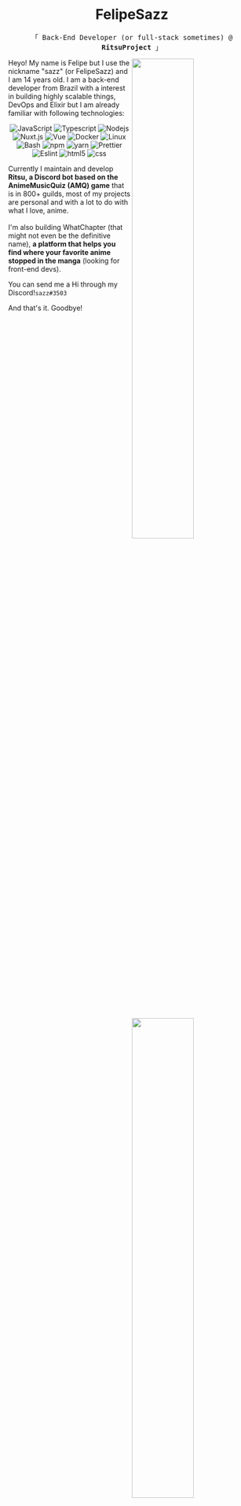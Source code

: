 <h1 align="center">FelipeSazz</h1>
<p align="center">
<p align="center"><samp>「 Back-End Developer (or full-stack sometimes) @ <b>RitsuProject</b> 」</samp></p>

<img width="50%" align="right" src="https://github-readme-stats.vercel.app/api?username=Sazzo&show_icons=true&theme=tokyonight&include_all_commits=true">  
<img width="50%" align="right" src="https://github-readme-stats.vercel.app/api/top-langs/?username=Sazzo&theme=tokyonight&layout=compact&hide=css">

<p>Heyo! My name is Felipe but I use the nickname "sazz" (or FelipeSazz) and I am 14 years old. I am a back-end developer from Brazil with a interest in building highly scalable things, DevOps and Elixir but I am already familiar with following technologies:</p>

<p align="center">
<img alt="JavaScript" src="https://img.shields.io/badge/-Javascript-edb200?style=flat-square&logo=javascript&logoColor=white" /> 
<img alt="Typescript" src="https://img.shields.io/badge/-Typescript-0879c9?style=flat-square&logo=typescript&logoColor=white" />
<img alt="Nodejs" src="https://img.shields.io/badge/-Nodejs-43853d?style=flat-square&logo=Node.js&logoColor=white" /> 
<img alt="Nuxt.js" src="https://img.shields.io/badge/-Nuxt.js-27cc56?style=flat-square&logo=nuxt.js&logoColor=white" /> 
<img alt="Vue" src="https://img.shields.io/badge/-Vue-384960?style=flat-square&logo=vue.js&logoColor=white" />
<img alt="Docker" src="https://img.shields.io/badge/-Docker-0db7ed?style=flat-square&logo=Docker&logoColor=white" />
<img alt="Linux" src="https://img.shields.io/badge/-Linux-3d3d3d?style=flat-square&logo=linux&logoColor=white" /> 
<img alt="Bash" src="https://img.shields.io/badge/-Bash-3d3d3d?style=flat-square&logo=gnu-bash&logoColor=white" />
<img alt="npm" src="https://img.shields.io/badge/-NPM-CB3837?style=flat-square&logo=npm&logoColor=white" />
<img alt="yarn" src="https://img.shields.io/badge/-Yarn-289bed?style=flat-square&logo=yarn&logoColor=white" />
<img alt="Prettier" src="https://img.shields.io/badge/-Prettier-F7B93E?style=flat-square&logo=prettier&logoColor=white" />
<img alt="Eslint" src="https://img.shields.io/badge/-Eslint-6032a8?style=flat-square&logo=eslint&logoColor=white" />
<img alt="html5" src="https://img.shields.io/badge/-HTML5-E34F26?style=flat-square&logo=html5&logoColor=white" />
<img alt="css" src="https://img.shields.io/badge/-CSS-1572B6?style=flat-square&logo=css3&logoColor=white" />
</p>

<p>Currently I maintain and develop <b>Ritsu, a Discord bot based on the AnimeMusicQuiz (AMQ) game</b> that is in 800+ guilds, most of my projects are personal and with a lot to do with what I love, anime.<br><br> I'm also building WhatChapter (that might not even be the definitive name), <b>a platform that helps you find where your favorite anime stopped in the manga</b> (looking for front-end devs).</p>

<p>You can send me a Hi through my Discord!<code>sazz#3503</code></p>

<p>And that's it. Goodbye!</p>
</p>
